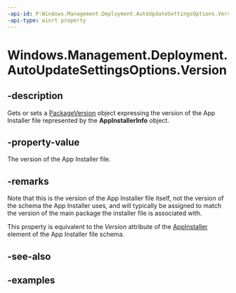 ```yaml
---
-api-id: P:Windows.Management.Deployment.AutoUpdateSettingsOptions.Version
-api-type: winrt property
---
```


# Windows.Management.Deployment.AutoUpdateSettingsOptions.Version

<!--
public Windows.ApplicationModel.PackageVersion Version { get; set; }
-->


## -description

Gets or sets a [PackageVersion](/uwp/api/Windows.ApplicationModel.PackageVersion) object expressing the version of the App Installer file represented by the **AppInstallerInfo** object.

## -property-value

The version of the App Installer file.

## -remarks

Note that this is the version of the App Installer file itself, not the version of the schema the App Installer uses, and will typically be assigned to match the version of the main package the installer file is associated with.

This property is equivalent to the *Version* attribute of the [AppInstaller](/uwp/schemas/appinstallerschema/element-appinstaller) element of the App Installer file schema.

## -see-also

## -examples


